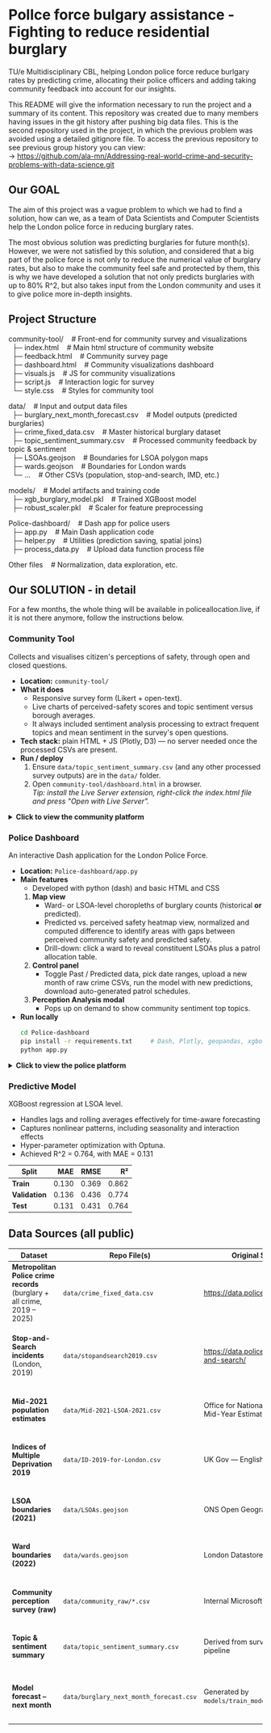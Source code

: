 # PolIce force bulgary assistance - Fighting to reduce residential burglary
TU/e Multidisciplinary CBL, helping London police force reduce burlgary rates by predicting crime, allocating their police officers and adding taking community feedback into account for our insights.

This README will give the information necessary to run the project and a summary of its content. This repository was created due to many members having issues in the git history after pushing big data files. This is the second repository used in the project, in which the previous problem was avoided using a detailed gitignore file. To access the previous repository to see previous group history you can view: <br>
-> https://github.com/ala-mn/Addressing-real-world-crime-and-security-problems-with-data-science.git

## Our GOAL
The aim of this project was a vague problem to which we had to find a solution, how can we, as a team of Data Scientists and Computer Scientists help the London police force in reducing burglary rates. 

The most obvious solution was predicting burglaries for future month(s). However, we were not satisfied by this solution, and considered that a big part of the police force is not only to reduce the numerical value of burglary rates, but also to make the community feel safe and protected by them, this is why we have developed a solution that not only predicts burglaries with up to 80% R^2, but also takes input from the London community and uses it to give police more in-depth insights. 

## Project Structure

community-tool/   &nbsp;&nbsp;         # Front-end for community survey and visualizations<br>
&nbsp;  ├─ index.html  &nbsp;&nbsp;          # Main html structure of community website<br>
&nbsp;  ├─ feedback.html   &nbsp;&nbsp;      # Community survey page<br>
&nbsp;  ├─ dashboard.html  &nbsp;&nbsp;      # Community visualizations dashboard<br>
&nbsp;  ├─ visuals.js    &nbsp;&nbsp;        # JS for community visualizations<br>
&nbsp;  ├─ script.js   &nbsp;&nbsp;          # Interaction logic for survey<br>
&nbsp;  └─ style.css   &nbsp;&nbsp;          # Styles for community tool<br>

data/         &nbsp;&nbsp;             # Input and output data files<br>
&nbsp;  ├─ burglary_next_month_forecast.csv &nbsp;&nbsp;  # Model outputs (predicted burglaries)<br>
&nbsp;  ├─ crime_fixed_data.csv         &nbsp;&nbsp;      # Master historical burglary dataset<br>
&nbsp;  ├─ topic_sentiment_summary.csv    &nbsp;&nbsp;    # Processed community feedback by topic & sentiment<br>
&nbsp;  ├─ LSOAs.geojson      &nbsp;&nbsp;                # Boundaries for LSOA polygon maps<br>
&nbsp;  ├─ wards.geojson     &nbsp;&nbsp;                 # Boundaries for London wards<br>
&nbsp;  └─ ...              &nbsp;&nbsp;                  # Other CSVs (population, stop-and-search, IMD, etc.)<br>

models/            &nbsp;&nbsp;        # Model artifacts and training code<br>
&nbsp;  ├─ xgb_burglary_model.pkl   &nbsp;&nbsp;          # Trained XGBoost model<br>
&nbsp;  ├─ robust_scaler.pkl     &nbsp;&nbsp;             # Scaler for feature preprocessing<br>

Police-dashboard/    &nbsp;&nbsp;     # Dash app for police users<br>
&nbsp;  ├─ app.py        &nbsp;&nbsp;             # Main Dash application code<br>
&nbsp;  ├─ helper.py     &nbsp;&nbsp;             # Utilities (prediction saving, spatial joins)<br>
&nbsp;  ├─ process_data.py   &nbsp;&nbsp;         # Upload data function process file<br>

Other files         &nbsp;&nbsp;            # Normalization, data exploration, etc.<br>

## Our SOLUTION - in detail
For a few months, the whole thing will be available in policeallocation.live, if it is not there anymore, follow the instructions below.

### Community Tool
Collects and visualises citizen's perceptions of safety, through open and closed questions.

* **Location:** `community-tool/`
* **What it does**
  * Responsive survey form (Likert + open-text).
  * Live charts of perceived-safety scores and topic sentiment versus borough averages.
  * It always included sentiment analysis processing to extract frequent topics and mean sentiment in the survey's open questions.
* **Tech stack:** plain HTML + JS (Plotly, D3) — no server needed once the processed CSVs are present.
* **Run / deploy**
  1. Ensure `data/topic_sentiment_summary.csv` (and any other processed survey outputs) are in the `data/` folder.
  2. Open `community-tool/dashboard.html` in a browser.  
     *Tip: install the Live Server extension, right-click the index.html file and press "Open with Live Server".*

<details>
<summary><strong>Click to view the community platform</strong></summary>

<p align="center">
  <img src="data/readme_files/mcblcommviz1.png"  width="45%">&nbsp;
  <img src="data/readme_files/mcblcommviz2.png" width="45%">
</p>
<p align="center">
  <img src="data/readme_files/mcblsurvery1.png"     width="45%">&nbsp;
  <img src="data/readme_files/mcblsurvey2.png"     width="45%">
</p>

</details>

### Police Dashboard
An interactive Dash application for the London Police Force.

* **Location:** `Police-dashboard/app.py`
* **Main features**
    * Developed with python (dash) and basic HTML and CSS
  1. **Map view**  
     * Ward- or LSOA-level choropleths of burglary counts (historical **or** predicted).  
     * Predicted vs. perceived safety heatmap view, normalized and computed difference to identify areas with gaps between perceived community safety and predicted safety.
     * Drill-down: click a ward to reveal constituent LSOAs plus a patrol allocation table.
  2. **Control panel**  
     * Toggle Past / Predicted data, pick date ranges, upload a new month of raw crime CSVs, run the model with new predictions, download auto-generated patrol schedules.
  3. **Perception Analysis modal**  
     * Pops up on demand to show community sentiment top topics.
* **Run locally**
  ```bash
  cd Police-dashboard
  pip install -r requirements.txt     # Dash, Plotly, geopandas, xgboost, etc.
  python app.py

<details>
<summary><strong>Click to view the police platform</strong></summary>

<p align="center">
  <img src="data/readme_files/mcblpd1.png"  width="45%">&nbsp;
  <img src="data/readme_files/mcblpd2.png" width="45%">
</p>
<p align="center">
  <img src="data/readme_files/mcblpd3.png"     width="45%">&nbsp;
  <img src="data/readme_files/mcblpd4.png"     width="45%">
</p>
<p align="center">
  <img src="data/readme_files/mcblpd5.png"     width="45%">&nbsp;
  <img src="data/readme_files/mcblpd6.png"     width="45%">
</p>

</details>

### Predictive Model
XGBoost regression at LSOA level.
* Handles lags and rolling averages effectively for time-aware forecasting
* Captures nonlinear patterns, including seasonality and interaction effects
* Hyper-parameter optimization with Optuna.
* Achieved R^2 = 0.764, with MAE = 0.131

<div align="center">

| Split | **MAE** | **RMSE** | **R²** |
|-------|-------:|--------:|------:|
| **Train**      | 0.130 | 0.369 | 0.862 |
| **Validation** | 0.136 | 0.436 | 0.774 |
| **Test**       | 0.131 | 0.431 | 0.764 |

</div>

## Data Sources (all public)

| Dataset | Repo File(s) | Original Source | Notes |
|---------|--------------|-----------------|-------|
| **Metropolitan Police crime records** (burglary + all crime, 2019 – 2025) | `data/crime_fixed_data.csv` | <https://data.police.uk/> | Monthly extracts, deduplicated and geo-tagged to LSOA centroids. |
| **Stop-and-Search incidents** (London, 2019) | `data/stopandsearch2019.csv` | <https://data.police.uk/data/stop-and-search/> | Used as proxy for police presence; aggregated by LSOA × month. |
| **Mid-2021 population estimates** | `data/Mid-2021-LSOA-2021.csv` | Office for National Statistics — Mid-Year Estimates | Population per LSOA; joined for per-capita rates. |
| **Indices of Multiple Deprivation 2019** | `data/ID-2019-for-London.csv` | UK Gov — English IMD 2019 | IMD, income, employment, crime & health deciles. |
| **LSOA boundaries (2021)** | `data/LSOAs.geojson` | ONS Open Geography Portal | Polygon geometries, re-projected to EPSG:4326. |
| **Ward boundaries (2022)** | `data/wards.geojson` | London Datastore | Used for ward-level aggregation & drill-down. |
| **Community perception survey (raw)** | `data/community_raw/*.csv` | Internal Microsoft Forms survey | Anonymised resident feedback, exported monthly. |
| **Topic & sentiment summary** | `data/topic_sentiment_summary.csv` | Derived from survey via NLP pipeline | Mean VADER sentiment by matched topic. |
| **Model forecast – next month** | `data/burglary_next_month_forecast.csv` | Generated by `models/train_model.py` | XGBoost prediction for each LSOA, rolling window update. |
